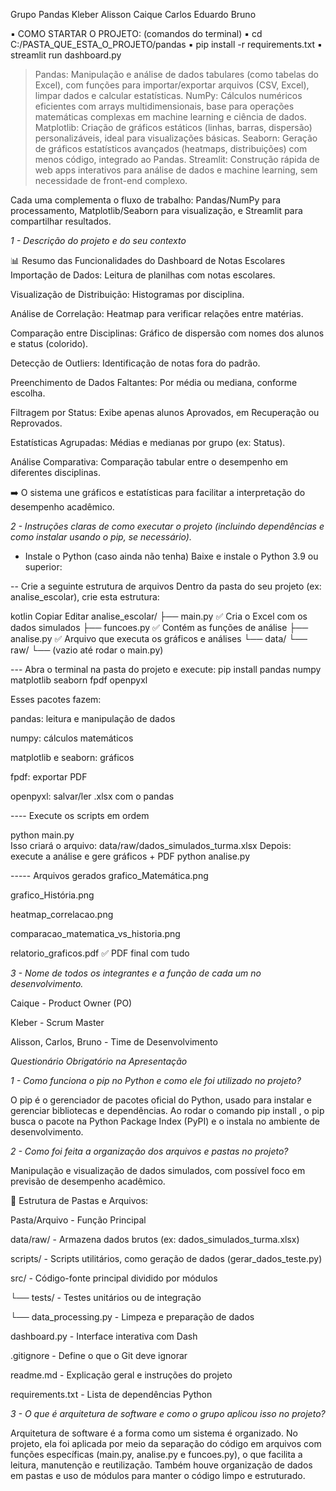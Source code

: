 Grupo Pandas
Kleber
Alisson
Caique
Carlos Eduardo
Bruno



▪ COMO STARTAR O PROJETO: (comandos do terminal)
▪ cd C:/PASTA_QUE_ESTA_O_PROJETO/pandas
▪ pip install -r requirements.txt
▪ streamlit run dashboard.py

> Pandas: Manipulação e análise de dados tabulares (como tabelas do Excel), com funções para importar/exportar arquivos (CSV, Excel), limpar dados e calcular estatísticas.
> NumPy: Cálculos numéricos eficientes com arrays multidimensionais, base para operações matemáticas complexas em machine learning e ciência de dados.
> Matplotlib: Criação de gráficos estáticos (linhas, barras, dispersão) personalizáveis, ideal para visualizações básicas.
> Seaborn: Geração de gráficos estatísticos avançados (heatmaps, distribuições) com menos código, integrado ao Pandas.
> Streamlit: Construção rápida de web apps interativos para análise de dados e machine learning, sem necessidade de front-end complexo.

Cada uma complementa o fluxo de trabalho: Pandas/NumPy para processamento, Matplotlib/Seaborn para visualização, e Streamlit para compartilhar resultados.



*1 - Descrição do projeto e do seu contexto*

📊 Resumo das Funcionalidades do Dashboard de Notas Escolares
Importação de Dados: Leitura de planilhas com notas escolares.

Visualização de Distribuição: Histogramas por disciplina.

Análise de Correlação: Heatmap para verificar relações entre matérias.

Comparação entre Disciplinas: Gráfico de dispersão com nomes dos alunos e status (colorido).

Detecção de Outliers: Identificação de notas fora do padrão.

Preenchimento de Dados Faltantes: Por média ou mediana, conforme escolha.

Filtragem por Status: Exibe apenas alunos Aprovados, em Recuperação ou Reprovados.

Estatísticas Agrupadas: Médias e medianas por grupo (ex: Status).

Análise Comparativa: Comparação tabular entre o desempenho em diferentes disciplinas.

➡️ O sistema une gráficos e estatísticas para facilitar a interpretação do desempenho acadêmico.


*2 - Instruções claras de como executar o projeto (incluindo dependências e como instalar usando o pip, se necessário).*

- Instale o Python (caso ainda não tenha)
Baixe e instale o Python 3.9 ou superior:


-- Crie a seguinte estrutura de arquivos
Dentro da pasta do seu projeto (ex: analise_escolar), crie esta estrutura:

kotlin
Copiar
Editar
analise_escolar/
├── main.py                      ✅ Cria o Excel com os dados simulados
├── funcoes.py                   ✅ Contém as funções de análise
├── analise.py                   ✅ Arquivo que executa os gráficos e análises
└── data/
    └── raw/
        └── (vazio até rodar o main.py)


--- Abra o terminal na pasta do projeto e execute: pip install pandas numpy matplotlib seaborn fpdf openpyxl

Esses pacotes fazem:

pandas: leitura e manipulação de dados

numpy: cálculos matemáticos

matplotlib e seaborn: gráficos

fpdf: exportar PDF

openpyxl: salvar/ler .xlsx com o pandas


---- Execute os scripts em ordem

python main.py  
Isso criará o arquivo: data/raw/dados_simulados_turma.xlsx
Depois: execute a análise e gere gráficos + PDF 
python analise.py


----- Arquivos gerados
grafico_Matemática.png

grafico_História.png

heatmap_correlacao.png

comparacao_matematica_vs_historia.png

relatorio_graficos.pdf ✅ PDF final com tudo


*3 - Nome de todos os integrantes e a função de cada um no desenvolvimento.*

Caique - Product Owner (PO)

Kleber - Scrum Master

Alisson, Carlos, Bruno - Time de Desenvolvimento


*Questionário Obrigatório na Apresentação*

*1 - Como funciona o pip no Python e como ele foi utilizado no projeto?*

O pip é o gerenciador de pacotes oficial do Python, usado para instalar e gerenciar bibliotecas e dependências. 
Ao rodar o comando pip install <nome-do-pacote>, o pip busca o pacote na Python Package Index (PyPI) e o instala no ambiente de desenvolvimento.

*2 - Como foi feita a organização dos arquivos e pastas no projeto?*

Manipulação e visualização de dados simulados, com possível foco em previsão de desempenho acadêmico.

📁 Estrutura de Pastas e Arquivos:

Pasta/Arquivo - Função Principal

data/raw/ - Armazena dados brutos (ex: dados_simulados_turma.xlsx)

scripts/ - Scripts utilitários, como geração de dados (gerar_dados_teste.py)

src/ - Código-fonte principal dividido por módulos

└── tests/ - Testes unitários ou de integração

└── data_processing.py	- Limpeza e preparação de dados

dashboard.py - Interface interativa com Dash

.gitignore - Define o que o Git deve ignorar

readme.md - Explicação geral e instruções do projeto

requirements.txt - Lista de dependências Python

*3 - O que é arquitetura de software e como o grupo aplicou isso no projeto?*

Arquitetura de software é a forma como um sistema é organizado. No projeto, ela foi aplicada por meio da separação do código
em arquivos com funções específicas (main.py, analise.py e funcoes.py), o que facilita a leitura, manutenção e reutilização. 
Também houve organização de dados em pastas e uso de módulos para manter o código limpo e estruturado.
